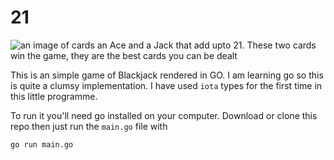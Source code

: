 # 21

![an image of cards an Ace and a Jack that add upto 21. These two cards win the game, they are the best cards you can be dealt](http://1tsip9tt643kufi0v3m1s4is-wpengine.netdna-ssl.com/wp-content/uploads/2014/06/blackjack690x400.jpg)

This is an simple game of Blackjack rendered in GO. I am learning go so this is quite a clumsy implementation. I have used `iota` types for the first time in this little programme.

To run it you'll need go installed on your computer. Download or clone this repo then just run the `main.go` file with

```sh
go run main.go
```
